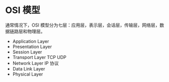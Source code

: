 # OSI 模型

通常情况下，OSI 模型分为七层：应用层，表示层，会话层，传输层，网络层，数据链路层和物理层。

- Application Layer
- Presentation Layer
- Session Layer
- Transport Layer
  TCP UDP
- Network Layer
  IP 协议
- Data Link Layer
- Physical Layer
